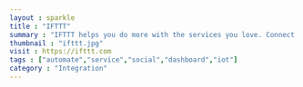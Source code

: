 ```yaml
---
layout : sparkle
title : "IFTTT"
summary : "IFTTT helps you do more with the services you love. Connect Amazon Alexa, Facebook, Twitter, Instagram, Fitbit, Slack, Skype, and hundreds more."
thumbnail : "ifttt.jpg"
visit : https://ifttt.com
tags : ["automate","service","social","dashboard","iot"]
category : "Integration"
---
```

